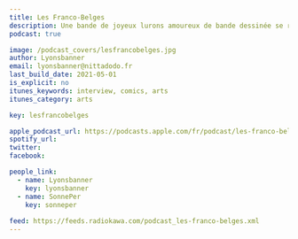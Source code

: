 ```yaml
---
title: Les Franco-Belges
description: Une bande de joyeux lurons amoureux de bande dessinée se réunissent chaque mois pour parler de leurs séries préférées.
podcast: true

image: /podcast_covers/lesfrancobelges.jpg
author: Lyonsbanner
email: lyonsbanner@nittadodo.fr
last_build_date: 2021-05-01
is_explicit: no
itunes_keywords: interview, comics, arts
itunes_category: arts

key: lesfrancobelges

apple_podcast_url: https://podcasts.apple.com/fr/podcast/les-franco-belges/id1523278077
spotify_url: 
twitter: 
facebook:

people_link: 
  - name: Lyonsbanner
    key: lyonsbanner
  - name: SonnePer
    key: sonneper
    
feed: https://feeds.radiokawa.com/podcast_les-franco-belges.xml
---
```


<Podcast/>
